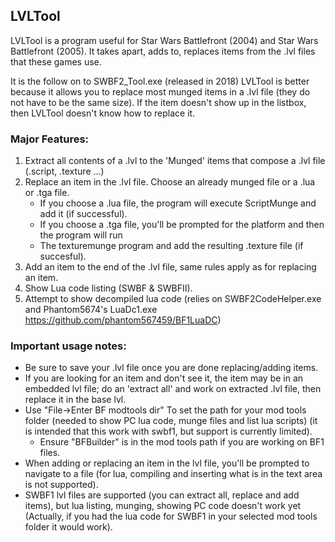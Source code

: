 ﻿## LVLTool
LVLTool is a program useful for Star Wars Battlefront (2004) and Star Wars Battlefront (2005).
It takes apart, adds to, replaces items from the .lvl files that these games use.

It is the follow on to SWBF2_Tool.exe (released in 2018)
LVLTool is better because it allows you to replace most munged items in a .lvl file (they 
do not have to be the same size).
If the item doesn't show up in the listbox, then LVLTool doesn't know how to replace it.

### Major Features:
1. Extract all contents of a .lvl to the 'Munged' items that compose a .lvl file (.script, .texture ...)
2. Replace an item in the .lvl file. Choose an already munged file or a .lua or .tga file.
   * If you choose a .lua file, the program will execute ScriptMunge and add it (if successful).
   * If you choose a .tga file, you'll be prompted for the platform and then the program will run
   * The texturemunge program and add the resulting .texture file (if succesful).
3. Add an item to the end of the .lvl file, same rules apply as for replacing an item.
4. Show Lua code listing (SWBF & SWBFII).
5. Attempt to show decompiled lua code (relies on SWBF2CodeHelper.exe and Phantom5674's LuaDc1.exe https://github.com/phantom567459/BF1LuaDC)


### Important usage notes:
* Be sure to save your .lvl file once you are done replacing/adding items.
* If you are looking for an item and don't see it, the item may be in an embedded lvl file; do an 'extract all' and work on extracted .lvl file, then replace it in the base lvl.
* Use "File->Enter BF modtools dir" To set the path for your mod tools folder (needed to show PC lua code, munge files and list lua scripts) (it is intended that this work with swbf1, but support is currently limited).
   * Ensure "BFBuilder" is in the mod tools path if you are working on BF1 files.
* When adding or replacing an item in the lvl file, you'll be prompted to navigate to a file (for lua, compiling and inserting what is in the text area is not supported).
* SWBF1 lvl files are supported (you can extract all, replace and add items), but lua listing, munging, showing PC code doesn't work yet (Actually, if you had the lua code for SWBF1 in your selected mod tools folder it would work).

